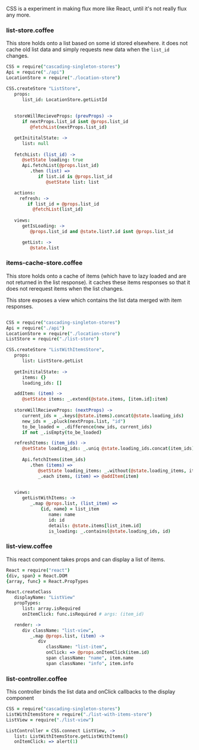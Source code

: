 CSS is a experiment in making flux more like React, until it's not really flux any more. 


### list-store.coffee

This store holds onto a list based on some id stored elsewhere.  it does not cache old list data and simply requests new data when the `list_id` changes.  

```coffee
CSS = require("cascading-singleton-stores")
Api = require("./api")
LocationStore = require("./location-store")

CSS.createStore "ListStore", 
   props:
      list_id: LocationStore.getListId
      
      
   storeWillRecieveProps: (prevProps) -> 
      if nextProps.list_id isnt @props.list_id
         @fetchList(nextProps.list_id)

   getInititalState: -> 
      list: null
      
   fetchList: (list_id) -> 
      @setState loading: true
      Api.fetchList(@props.list_id)
         .then (list) => 
            if list.id is @props.list_id
               @setState list: list

   actions: 
     refresh: -> 
        if list_id = @props.list_id
          @fetchList(list_id)
      
   views: 
      getIsLoading: -> 
         @props.list_id and @state.list?.id isnt @props.list_id

      getList: -> 
         @state.list      
```

### items-cache-store.coffee

This store holds onto a cache of items (which have to lazy loaded and are not returned in the list response).  it caches these items responses so that it does not rerequest items when the list changes.  

This store exposes a view which contains the list data merged with item responses.  

```coffee

CSS = require("cascading-singleton-stores")
Api = require("./api")
LocationStore = require("./location-store")
ListStore = require("./list-store")

CSS.createStore "ListWithItemsStore", 
   props:
      list: ListStore.getList
   
   getInititalState: -> 
      items: {}
      loading_ids: []

   addItem: (item) -> 
      @setState items: _.extend(@state.items, [item.id]:item)
     
   storeWillRecieveProps: (nextProps) -> 
      current_ids = _.keys(@state.items).concat(@state.loading_ids) 
      new_ids = _.pluck(nextProps.list, "id")
      to_be_loaded = _.difference(new_ids, current_ids) 
      if not _.isEmpty(to_be_loaded)

   refreshItems: (item_ids) ->
      @setState loading_ids: _.uniq @state.loading_ids.concat(item_ids)
      
      Api.fetchItems(item_ids)
         .then (items) => 
            @setState loading_items: _.without(@state.loading_items, item_ids)
            _.each items, (item) => @addItem(item)
   

   views: 
      getListWithItems: -> 
         _.map @props.list, (list_item) =>
             {id, name} = list_item
                name: name
                id: id
                details: @state.items[list_item.id]
                is_loading: _.contains(@state.loading_ids, id)
```

### list-view.coffee

This react component takes props and can display a list of items.  

```coffee
React = require("react")
{div, span} = React.DOM
{array, func} = React.PropTypes

React.createClass
   displayName: "ListView"
   propTypes: 
      list: array.isRequired
      onItemClick: func.isRequired # args: (item_id) 

   render: -> 
      div className: "list-view", 
         _.map @props.list, (item) -> 
            div 
               className: "list-item", 
               onClick: => @props.onItemClick(item.id)
               span className: "name", item.name
               span className: "info", item.info
```

### list-controller.coffee

This controller binds the list data and onClick callbacks to the display component

```coffee
CSS = require("cascading-singleton-stores")
ListWithItemsStore = require("./list-with-items-store")
ListView = require("./list-view")

ListController = CSS.connect ListView, -> 
   list: ListWithItemsStore.getListWithItems()
   onItemClick: => alert(1)
      
```
